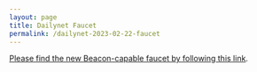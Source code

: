 ```yaml
---
layout: page
title: Dailynet Faucet
permalink: /dailynet-2023-02-22-faucet
---
```


[Please find the new Beacon-capable faucet by following this link](https://faucet.dailynet-2023-02-22.teztnets.xyz).
